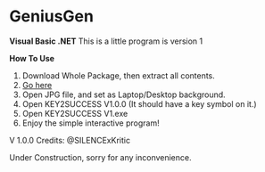 # GeniusGen
**Visual Basic .NET**
This is a little program is version 1

**How To Use**

1) Download Whole Package, then extract all contents.
2) [Go here](https://github.com/SILENCExKritic/GeniusGen/tree/main/Wallpaper)
3) Open JPG file, and set as Laptop/Desktop background.
4) Open KEY2SUCCESS V1.0.0 (It should have a key symbol on it.)
5) Open KEY2SUCCESS V1.exe
6) Enjoy the simple interactive program!


V 1.0.0
Credits: 
@SILENCExKritic


Under Construction, sorry for any inconvenience.
